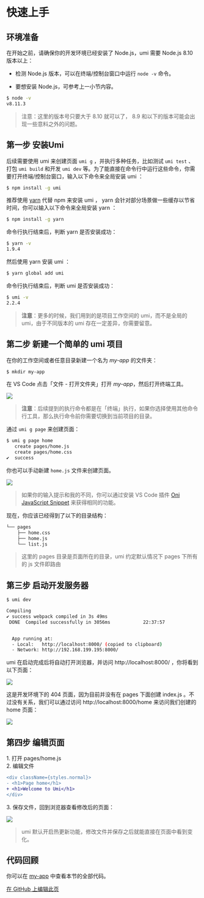 # 快速上手

## 环境准备

在开始之前，请确保你的开发环境已经安装了 Node.js，umi 需要 Node.js 8.10 版本以上：
* 检测 Node.js 版本，可以在终端/控制台窗口中运行 `node -v` 命令。

* 要想安装 Node.js，可参考上一小节内容。


```bash
$ node -v
v8.11.3
```

> 注意：这里的版本号只要大于 8.10 就可以了， 8.9 和以下的版本可能会出现一些意料之外的问题。



## 第一步 安装Umi

后续需要使用 umi 来创建页面 `umi g` ，并执行多种任务，比如测试 `umi test` 、打包 `umi build` 和开发 `umi dev` 等。为了能直接在命令行中运行这些命令，你需要打开终端/控制台窗口，输入以下命令来全局安装 umi ：

```bash
$ npm install -g umi
```

推荐使用 [yarn](https://yarnpkg.com/) 代替  npm 来安装 umi ， yarn 会针对部分场景做一些缓存以节省时间，你可以输入以下命令来全局安装 yarn ：

```bash
$ npm install -g yarn
```

命令行执行结束后，判断 yarn 是否安装成功：

```bash
$ yarn -v
1.9.4
```

然后使用 yarn 安装 umi ：

```bash
$ yarn global add umi
```

命令行执行结束后，判断 umi 是否安装成功：

```bash
$ umi -v
2.2.4
```

> **注意**：更多的时候，我们用到的是项目工作空间的 umi，而不是全局的 umi，由于不同版本的 umi 存在一定差异，你需要留意。



## 第二步 新建一个简单的 umi 项目

在你的工作空间或者任意目录新建一个名为 _my-app_ 的文件夹：

```bash
$ mkdir my-app
```

在 VS Code 点击「文件 - 打开文件夹」打开 _my-app_，然后打开终端工具。

![](https://cdn.nlark.com/yuque/0/2018/png/123174/1543933441350-65287fe7-f392-44ae-828d-5dc287f7ef06.png#align=left&display=inline&height=398&linkTarget=_blank&originHeight=818&originWidth=1536&width=747)

> **注意**：后续提到的执行命令都是在「终端」执行，如果你选择使用其他命令行工具，那么执行命令前你需要切换到当前项目的目录。


通过 `umi g page` 来创建页面：

```bash
$ umi g page home
   create pages/home.js
   create pages/home.css
✔  success
```

你也可以手动新建 `home.js` 文件来创建页面。

![](https://cdn.nlark.com/yuque/0/2018/png/123174/1543934058311-07251279-5102-4ca9-abb2-be5ebd203966.png#align=left&display=inline&height=257&linkTarget=_blank&originHeight=488&originWidth=1418&width=747)
> 如果你的输入提示和我的不同，你可以通过安装 VS Code 插件 [Oni JavaScript Snippet](https://marketplace.visualstudio.com/items?itemName=xiaohuoni.oni-javascript-snippet) 来获得相同的功能。


现在，你应该已经得到了以下的目录结构：

```bash
└── pages
    ├── home.css
    ├── home.js
    └── list.js
```

> 这里的 pages 目录是页面所在的目录，umi 约定默认情况下 pages 下所有的 js 文件即路由



## 第三步 启动开发服务器

```bash
$ umi dev

Compiling
✔ success webpack compiled in 3s 49ms
 DONE  Compiled successfully in 3056ms            22:37:57


  App running at:
  - Local:   http://localhost:8000/ (copied to clipboard)
  - Network: http://192.168.199.195:8000/
```

umi 在启动完成后将自动打开浏览器，并访问 http://localhost:8000/ ，你将看到以下页面：

![](https://cdn.nlark.com/yuque/0/2018/png/123174/1543934454320-ef9f8cbc-fd4d-4a9f-8db0-76b5da7b9f38.png#align=left&display=inline&height=386&linkTarget=_blank&originHeight=642&originWidth=1244&width=747)

这是开发环境下的 404 页面，因为目前并没有在 pages 下面创建 index.js 。不过没有关系，我们可以通过访问 http://localhost:8000/home 来访问我们创建的 home 页面：

![](https://cdn.nlark.com/yuque/0/2018/png/123174/1543934554533-51f989a6-48bb-40bd-b341-19e8513eb429.png#align=left&display=inline&height=67&linkTarget=_blank&originHeight=190&originWidth=798&width=281)


## 第四步 编辑页面
1. 打开 pages/home.js<br />2. 编辑文件

```diff
<div className={styles.normal}>
- <h1>Page home</h1>
+ <h1>Welcome to Umi</h1>
</div>
```

3. 保存文件，回到浏览器查看修改后的页面：

![](https://cdn.nlark.com/yuque/0/2018/png/123174/1543935010397-0dfbf3ad-a518-4b16-8c40-79c72432ec44.png#align=left&display=inline&height=227&linkTarget=_blank&originHeight=244&originWidth=802&width=747)
> umi 默认开启热更新功能，修改文件并保存之后就能直接在页面中看到变化。



## 代码回顾

你可以在 [my-app](https://github.com/xiaohuoni/umi-course/tree/master/my-app) 中查看本节的全部代码。

[在 GitHub 上编辑此页](https://github.com/xiaohuoni/umi-course/blob/master/doc/04.md)

